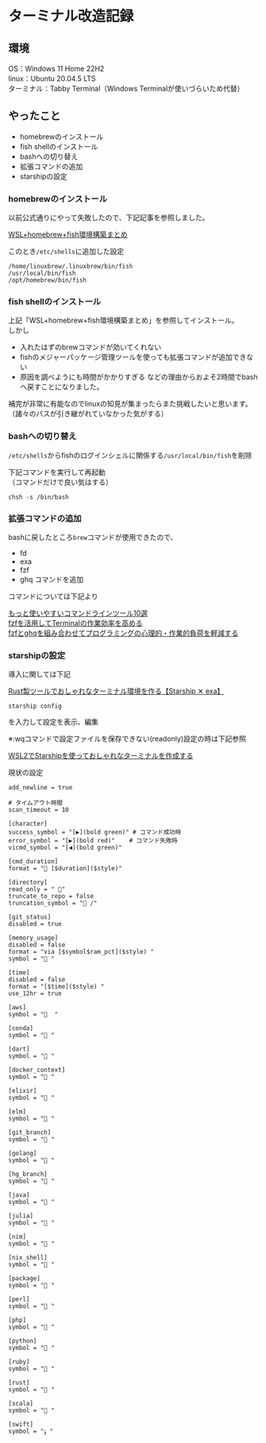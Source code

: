 # ターミナル改造記録

## 環境

OS：Windows 11 Home 22H2  
linux：Ubuntu 20.04.5 LTS  
ターミナル：Tabby Terminal（Windows Terminalが使いづらいため代替）  

## やったこと

- homebrewのインストール
- fish shellのインストール
- bashへの切り替え
- 拡張コマンドの追加
- starshipの設定

### homebrewのインストール

以前公式通りにやって失敗したので、下記記事を参照しました。

[WSL+homebrew+fish環境構築まとめ](https://qiita.com/m0710fa/items/fb231eadef55d69b4450)

このとき`/etc/shells`に追加した設定

```
/home/linuxbrew/.linuxbrew/bin/fish
/usr/local/bin/fish
/opt/homebrew/bin/fish
```

### fish shellのインストール

上記「WSL+homebrew+fish環境構築まとめ」を参照してインストール。  
しかし  
- 入れたはずのbrewコマンドが効いてくれない
- fishのメジャーパッケージ管理ツールを使っても拡張コマンドが追加できない
- 原因を調べようにも時間がかかりすぎる
などの理由からおよそ2時間でbashへ戻すことになりました。

補完が非常に有能なのでlinuxの知見が集まったらまた挑戦したいと思います。  
（諸々のパスが引き継がれていなかった気がする）

### bashへの切り替え

`/etc/shells`からfishのログインシェルに関係する`/usr/local/bin/fish`を削除

下記コマンドを実行して再起動  
（コマンドだけで良い気はする）

```
chsh -s /bin/bash
```

### 拡張コマンドの追加

bashに戻したところ`brew`コマンドが使用できたので、
- fd
- exa
- fzf
- ghq
コマンドを追加

コマンドについては下記より

[もっと使いやすいコマンドラインツール10選](https://zenn.dev/the_exile/articles/5176b7a5c29bce#4.-fd%EF%BC%88find%EF%BC%89)  
[fzfを活用してTerminalの作業効率を高める](https://qiita.com/kamykn/items/aa9920f07487559c0c7e)  
[fzfとghqを組み合わせてプログラミングの心理的・作業的負荷を軽減する](https://zenn.dev/isana/articles/20210628fzfghq)

### starshipの設定

導入に関しては下記

[Rust製ツールでおしゃれなターミナル環境を作る【Starship ✕ exa】](https://zenn.dev/ryuu/articles/customize-your-terminal)

```
starship config
```
を入力して設定を表示、編集

※:wqコマンドで設定ファイルを保存できない(readonly)設定の時は下記参照

[WSL2でStarshipを使っておしゃれなターミナルを作成する](https://qiita.com/Sicut_study/items/6aa87a758132ca006d5)

現状の設定
```
add_newline = true

# タイムアウト時間
scan_timeout = 10

[character]
success_symbol = "[▶](bold green)" # コマンド成功時
error_symbol = "[▶](bold red)"    # コマンド失敗時
vicmd_symbol = "[◀](bold green)"

[cmd_duration]
format = " [$duration]($style)"

[directory]
read_only = " "
truncate_to_repo = false
truncation_symbol = " /"

[git_status]
disabled = true

[memory_usage]
disabled = false
format = "via [$symbol$ram_pct]($style) "
symbol = " "

[time]
disabled = false
format = "[$time]($style) "
use_12hr = true

[aws]
symbol = "  "

[conda]
symbol = " "

[dart]
symbol = " "

[docker_context]
symbol = " "

[elixir]
symbol = " "

[elm]
symbol = " "

[git_branch]
symbol = " "

[golang]
symbol = " "

[hg_branch]
symbol = " "

[java]
symbol = " "

[julia]
symbol = " "

[nim]
symbol = " "

[nix_shell]
symbol = " "

[package]
symbol = " "

[perl]
symbol = " "

[php]
symbol = " "

[python]
symbol = " "

[ruby]
symbol = " "

[rust]
symbol = " "

[scala]
symbol = " "

[swift]
symbol = "ﯣ "
```

